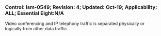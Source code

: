 ### Control: ism-0549; Revision: 4; Updated: Oct-19; Applicability: ALL; Essential Eight:N/A
<p>Video conferencing and IP telephony traffic is separated physically or logically from other data traffic.</p>